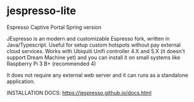 # jespresso-lite
Espresso Captive Portal Spring version


JEspresso is an modern and customizable Espresso fork, written in Java/Typescript. Useful for setup custom hotspots without pay external cloud services. Works with Ubiquiti Unifi controller 4.X and 5.X (it doesn't support Dream Machine yet) and you can install it on small systems like Raspberry Pi 3 B+ (recommended 4)

It does not require any external web server and it can runs as a standalone application.


INSTALLATION DOCS: https://jespresso.github.io/docs.html
